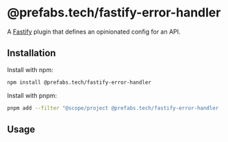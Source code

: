 # @prefabs.tech/fastify-error-handler

A [Fastify](https://github.com/fastify/fastify) plugin that defines an opinionated config for an API.

## Installation

Install with npm:

```bash
npm install @prefabs.tech/fastify-error-handler
```

Install with pnpm:

```bash
pnpm add --filter "@scope/project @prefabs.tech/fastify-error-handler
```

## Usage
